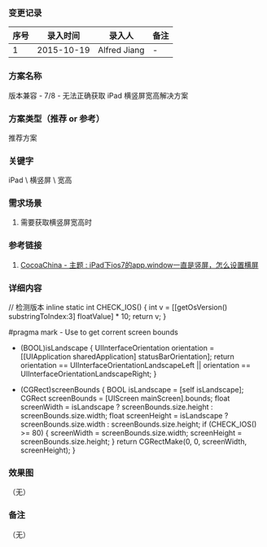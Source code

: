 ### 变更记录
| 序号 | 录入时间 | 录入人 | 备注 |
| -- | -- | -- | -- |
| 1 | 2015-10-19 | Alfred Jiang | - |

### 方案名称
版本兼容 - 7/8 - 无法正确获取 iPad 横竖屏宽高解决方案

### 方案类型（推荐 or 参考）
推荐方案

### 关键字
iPad \ 横竖屏 \ 宽高

### 需求场景
1. 需要获取横竖屏宽高时

### 参考链接
1. [CocoaChina - 主题 : iPad下ios7的app.window一直是竖屏，怎么设置横屏](http://www.cocoachina.com/bbs/read.php?tid-281912.html)

### 详细内容

// 检测版本
inline static int CHECK_IOS() {
int v = [[getOsVersion() substringToIndex:3] floatValue] * 10;
return v;
}

#pragma mark - Use to get corrent screen bounds

- (BOOL)isLandscape {
UIInterfaceOrientation orientation = [[UIApplication sharedApplication] statusBarOrientation];
return orientation == UIInterfaceOrientationLandscapeLeft
|| orientation == UIInterfaceOrientationLandscapeRight;
}

- (CGRect)screenBounds {
BOOL isLandscape = [self isLandscape];
CGRect screenBounds = [UIScreen mainScreen].bounds;
float screenWidth = isLandscape ? screenBounds.size.height : screenBounds.size.width;
float screenHeight = isLandscape ? screenBounds.size.width : screenBounds.size.height;
if (CHECK_IOS() >= 80) {
screenWidth = screenBounds.size.width;
screenHeight = screenBounds.size.height;
}
return CGRectMake(0, 0, screenWidth, screenHeight);
}

### 效果图
（无）

### 备注
（无）
